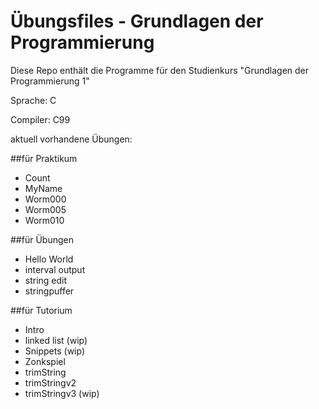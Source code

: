 Übungsfiles - Grundlagen der Programmierung
===========================================
Diese Repo enthält die Programme für den Studienkurs "Grundlagen der Programmierung 1"


Sprache:  C

Compiler: C99



aktuell vorhandene Übungen:

##für Praktikum
* Count
* MyName
* Worm000
* Worm005
* Worm010

##für Übungen
* Hello World
* interval output
* string edit
* stringpuffer

##für Tutorium
* Intro
* linked list (wip)
* Snippets (wip)
* Zonkspiel
* trimString
* trimStringv2
* trimStringv3 (wip)
